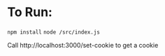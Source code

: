 # To Run:

`npm install`
`node /src/index.js`

Call http://localhost:3000/set-cookie to get a cookie
